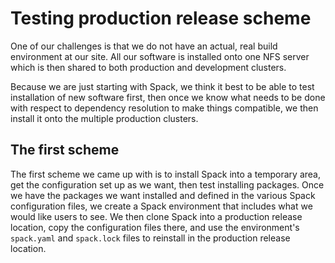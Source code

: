# Testing production release scheme

One of our challenges is that we do not have an actual, real build
environment at our site.  All our software is installed onto one
NFS server which is then shared to both production and development
clusters.

Because we are just starting with Spack, we think it best to be
able to test installation of new software first, then once we know
what needs to be done with respect to dependency resolution to make
things compatible, we then install it onto the multiple production
clusters.

## The first scheme

The first scheme we came up with is to install Spack into a
temporary area, get the configuration set up as we want, then
test installing packages.  Once we have the packages we want
installed and defined in the various Spack configuration files,
we create a Spack environment that includes what we would like
users to see.  We then clone Spack into a production release
location, copy the configuration files there, and use the
environment's `spack.yaml` and `spack.lock` files to reinstall
in the production release location.
